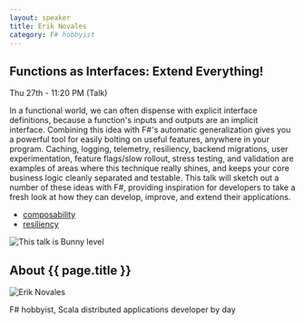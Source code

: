 ```yaml
---
layout: speaker
title: Erik Novales
category: F# hobbyist
---
```


<div class="row">
    <div class="col-md-6">
        <div class="speaker-talk">
            <div class="section-head">
                <h2 class="header-title">Functions as Interfaces: Extend Everything!</h2>
                    <p class="header-desc">Thu 27th - 11:20 PM (Talk)</p>
            </div>
            <div>
                <p>
                    In a functional world, we can often dispense with explicit interface definitions, because a function's inputs and outputs are an implicit interface. Combining this idea with F#'s automatic generalization gives you a powerful tool for easily bolting on useful features, anywhere in your program. Caching, logging, telemetry, resiliency, backend migrations, user experimentation, feature flags/slow rollout, stress testing, and validation are examples of areas where this technique really shines, and keeps your core business logic cleanly separated and testable. This talk will sketch out a number of these ideas with F#, providing inspiration for developers to take a fresh look at how they can develop, improve, and extend their applications.
                </p>
            </div>
            <div>
                <div class="speaker-tag">
                    <ul class="tag">
                        <li><a href="#">composability</a></li>
                        <li><a href="#">resiliency</a></li>
                    </ul>
                </div>
                <div class="talk-level">
                    <img src="{{ site.baseurl }}public/assets/animals/bunny.png" alt="This talk is Bunny level" />
                </div>														
            </div>
        </div>
    </div>
</div><!-- /.row -->
<div class="row">
    <div class="col-md-12">
        <div class="speaker-about">
            <div class="section-head">
                <h2 class="header-title">About {{ page.title }}</h2>
                <p class="header-desc">
                    <a href=" https://twitter.com/yankeefinn"><i class="fab fa-twitter"></i></a>
					<a href="https://github.com/enovales"><i class="fab fa-github-alt"></i></a>
                	<a href="http://www.eriknovales.com/"><i class="fas fa-rss"></i></a>
                </p>					
            </div>
            <div class="row">
                <div class="col-md-2">
                    <img src="{{ site.baseurl }}public/assets/speakers/2018/erik-novales.jpg" alt="Erik Novales" />
                </div>
                <div class="col-md-10">
                    <p>
                        F# hobbyist, Scala distributed applications developer by day
                    </p>
                </div>
            </div>       
        </div>
    </div>
</div>